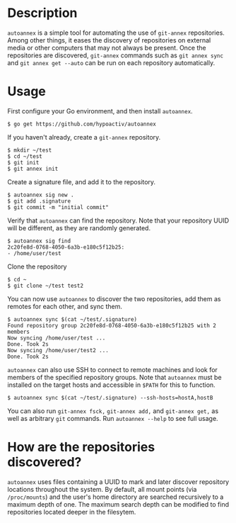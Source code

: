 # Description
`autoannex` is a simple tool for automating the use of `git-annex` repositories. Among other things, it eases the discovery of repositories on external media or other computers that may not always be present. Once the repositories are discovered, `git-annex` commands such as `git annex sync` and `git annex get --auto` can be run on each repository automatically.

# Usage
First configure your Go environment, and then install `autoannex`.

    $ go get https://github.com/hypoactiv/autoannex

If you haven't already, create a `git-annex` repository.

    $ mkdir ~/test
    $ cd ~/test
    $ git init
    $ git annex init

Create a signature file, and add it to the repository.

    $ autoannex sig new .
    $ git add .signature
    $ git commit -m "initial commit"

Verify that `autoannex` can find the repository. Note that your repository UUID will be different, as they are randomly generated.

    $ autoannex sig find
    2c20fe8d-0768-4050-6a3b-e180c5f12b25:
    - /home/user/test

Clone the repository

    $ cd ~
    $ git clone ~/test test2

You can now use `autoannex` to discover the two repositories, add them as remotes for each other, and sync them.

    $ autoannex sync $(cat ~/test/.signature)
    Found repository group 2c20fe8d-0768-4050-6a3b-e180c5f12b25 with 2 members
    Now syncing /home/user/test ...
    Done. Took 2s
    Now syncing /home/user/test2 ...
    Done. Took 2s    

`autoannex` can also use SSH to connect to remote machines and look for members of the specified repository groups. Note that `autoannex` must be installed on the target hosts and accessible in `$PATH` for this to function.

    $ autoannex sync $(cat ~/test/.signature) --ssh-hosts=hostA,hostB

You can also run `git-annex fsck,` `git-annex add,` and `git-annex get,` as well as arbitrary `git` commands. Run `autoannex --help` to see full usage.

# How are the repositories discovered?
`autoannex` uses files containing a UUID to mark and later discover repository locations throughout the system. By default, all mount points (via `/proc/mounts`) and the user's home directory are searched recursively to a maximum depth of one. The maximum search depth can be modified to find repositories located deeper in the filesytem.

